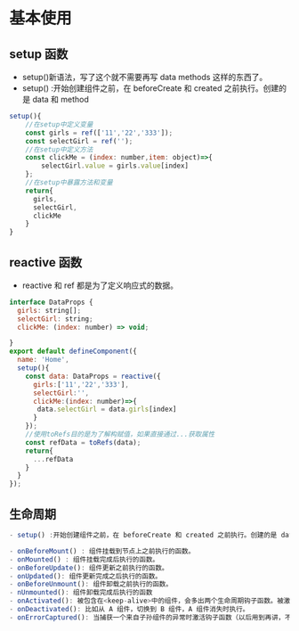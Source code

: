 # 基本使用
## setup 函数

- setup()新语法，写了这个就不需要再写 data methods 这样的东西了。
- setup() :开始创建组件之前，在 beforeCreate 和 created 之前执行。创建的是 data 和 method

```javascript
setup(){
    //在setup中定义变量
    const girls = ref(['11','22','333']);
    const selectGirl = ref('');
    //在setup中定义方法
    const clickMe = (index: number,item: object)=>{
        selectGirl.value = girls.value[index]
    };
    //在setup中暴露方法和变量
    return{
      girls,
      selectGirl,
      clickMe
    }
}
```

## reactive 函数

- reactive 和 ref 都是为了定义响应式的数据。
```javascript
interface DataProps {
  girls: string[];
  selectGirl: string;
  clickMe: (index: number) => void;

}
export default defineComponent({
  name: 'Home',
  setup(){
    const data: DataProps = reactive({
      girls:['11','22','333'],
      selectGirl:'',
      clickMe:(index: number)=>{
       data.selectGirl = data.girls[index]
      }
    });
    //使用toRefs目的是为了解构赋值，如果直接通过...获取属性
    const refData = toRefs(data);
    return{
      ...refData
    }
  }
});
```

## 生命周期

```javascript
- setup() :开始创建组件之前，在 beforeCreate 和 created 之前执行。创建的是 data 和 method。在 vue3 中 setup 生命周期替代了 beforeCreate 和 created。

- onBeforeMount() : 组件挂载到节点上之前执行的函数。
- onMounted() : 组件挂载完成后执行的函数。
- onBeforeUpdate(): 组件更新之前执行的函数。
- onUpdated(): 组件更新完成之后执行的函数。
- onBeforeUnmount(): 组件卸载之前执行的函数。
- nUnmounted(): 组件卸载完成后执行的函数
- onActivated(): 被包含在<keep-alive>中的组件，会多出两个生命周期钩子函数。被激活时执行。
- onDeactivated(): 比如从 A 组件，切换到 B 组件，A 组件消失时执行。
- onErrorCaptured(): 当捕获一个来自子孙组件的异常时激活钩子函数（以后用到再讲，不好展现）。
```